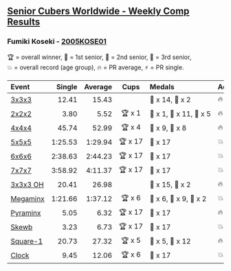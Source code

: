 <style>table {white-space: nowrap;}</style>

## [Senior Cubers Worldwide - Weekly Comp Results](/scw-comp/results/)
### Fumiki Koseki - [2005KOSE01](https://www.worldcubeassociation.org/persons/2005KOSE01)

<span style="white-space: nowrap;">🏆 = overall winner</span>, <span style="white-space: nowrap;">🥇 = 1st senior</span>, <span style="white-space: nowrap;">🥈 = 2nd senior</span>, <span style="white-space: nowrap;">🥉 = 3rd senior</span>, <span style="white-space: nowrap;">💥 = overall record (age group)</span>, <span style="white-space: nowrap;">🔥 = PR average</span>, <span style="white-space: nowrap;">⚡ = PR single</span>.

| Event | Single | Average | Cups | Medals | Achievements|
| :-- | --: | --: | :--: | :-- | :-- |
| [3x3x3](333.md) | 12.41 | 15.43 |  | 🥈 x 14, 🥉 x 2 | 🔥 x 5, ⚡ x 3 |
| [2x2x2](222.md) | 3.80 | 5.52 | 🏆 x 1 | 🥇 x 1, 🥈 x 11, 🥉 x 5 | 🔥 x 5, ⚡ x 3 |
| [4x4x4](444.md) | 45.74 | 52.99 | 🏆 x 4 | 🥇 x 9, 🥈 x 8 | 🔥 x 3, ⚡ x 3 |
| [5x5x5](555.md) | 1:25.53 | 1:29.94 | 🏆 x 17 | 🥇 x 17 | 💥 x 6, 🔥 x 6, ⚡ x 3 |
| [6x6x6](666.md) | 2:38.63 | 2:44.23 | 🏆 x 17 | 🥇 x 17 | 💥 x 2, 🔥 x 2, ⚡ x 2 |
| [7x7x7](777.md) | 3:58.92 | 4:11.37 | 🏆 x 17 | 🥇 x 17 | 💥 x 6, 🔥 x 3, ⚡ x 5 |
| [3x3x3 OH](333oh.md) | 20.41 | 26.98 |  | 🥈 x 15, 🥉 x 2 | 🔥 x 5, ⚡ x 5 |
| [Megaminx](minx.md) | 1:21.66 | 1:37.12 | 🏆 x 6 | 🥇 x 6, 🥈 x 9, 🥉 x 2 | 💥 x 2, 🔥 x 3, ⚡ x 1 |
| [Pyraminx](pyram.md) | 5.05 | 6.32 | 🏆 x 17 | 🥇 x 17 | 🔥 x 5, ⚡ x 3 |
| [Skewb](skewb.md) | 3.23 | 6.73 | 🏆 x 17 | 🥇 x 17 | 💥 x 4, 🔥 x 4, ⚡ x 4 |
| [Square-1](sq1.md) | 20.73 | 27.32 | 🏆 x 5 | 🥇 x 5, 🥈 x 12 | 🔥 x 7, ⚡ x 3 |
| [Clock](clock.md) | 9.45 | 12.06 | 🏆 x 6 | 🥇 x 17 | 💥 x 4, 🔥 x 5, ⚡ x 4 |

<!-- Global site tag (gtag.js) - Google Analytics -->
<script async src="https://www.googletagmanager.com/gtag/js?id=UA-86348435-3"></script>
<script>window.dataLayer = window.dataLayer || []; function gtag() {dataLayer.push(arguments);} gtag('js', new Date()); gtag('config', 'UA-86348435-3');</script>
